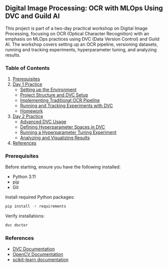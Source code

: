 ## Digital Image Processing: OCR with MLOps Using DVC and Guild AI

This project is part of a two-day practical workshop on Digital Image Processing, focusing on OCR (Optical Character Recognition) with an emphasis on MLOps practices using DVC (Data Version Control) and Guild AI. The workshop covers setting up an OCR pipeline, versioning datasets, running and tracking experiments, hyperparameter tuning, and analyzing results.

### Table of Contents
1. [Prerequisites](#prerequisites)
2. [Day 1 Practice](./part_1/README.md#day-1-practice)
   - [Setting up the Environment](./part_1/README.md#setting-up-the-environment)
   - [Project Structure and DVC Setup](./part_1/README.md#project-structure-and-dvc-setup)
   - [Implementing Traditional OCR Pipeline](./part_1/README.md#implementing-traditional-ocr-pipeline)
   - [Running and Tracking Experiments with DVC](./part_1/README.md#running-and-tracking-experiments-with-dvc)
   - [Homework](./part_1/README.md#homework)
3. [Day 2 Practice](./part_2/README.md#day-2-practice)
   - [Advanced DVC Usage](./part_2/README.md#advanced-dvc-usage)
   - [Defining Hyperparameter Spaces in DVC](./part_2/README.md#defining-hyperparameter-spaces-in-dvc)
   - [Running a Hyperparameter Tuning Experiment](./part_2/README.md#running-a-hyperparameter-tuning-experiment)
   - [Analyzing and Visualizing Results](./part_2/README.md#analyzing-and-visualizing-results)
5. [References](#references)

### Prerequisites

Before starting, ensure you have the following installed:
- Python 3.11
- pip
- Git

Install required Python packages:
```bash
pip install -r requirements
```

Verify installations:
```bash
dvc doctor
```


### References

- [DVC Documentation](https://dvc.org/doc)
- [OpenCV Documentation](https://docs.opencv.org/)
- [scikit-learn documentation](https://scikit-learn.org/stable/user_guide.html)

